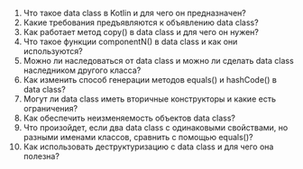 1.	Что такое data class в Kotlin и для чего он предназначен?
2.	Какие требования предъявляются к объявлению data class?
3.	Как работает метод copy() в data class и для чего он нужен?
4.	Что такое функции componentN() в data class и как они используются?
5.	Можно ли наследоваться от data class и можно ли сделать data class наследником другого класса?
6.	Как изменить способ генерации методов equals() и hashCode() в data class?
7.	Могут ли data class иметь вторичные конструкторы и какие есть ограничения?
8.	Как обеспечить неизменяемость объектов data class?
9.	Что произойдет, если два data class с одинаковыми свойствами, но разными именами классов, сравнить с помощью equals()?
10.	Как использовать деструктуризацию с data class и для чего она полезна?
